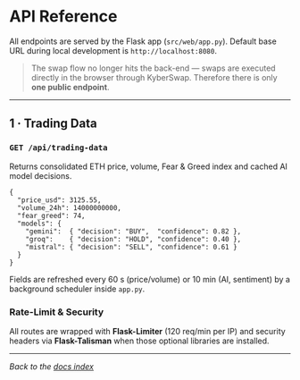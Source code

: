 # API Reference

All endpoints are served by the Flask app (`src/web/app.py`).  Default base URL during local development is `http://localhost:8080`.

> The swap flow no longer hits the back-end — swaps are executed directly in the browser through KyberSwap.  Therefore there is only **one public endpoint**.

---
## 1 · Trading Data

### `GET /api/trading-data`
Returns consolidated ETH price, volume, Fear & Greed index and cached AI model decisions.

```jsonc
{
  "price_usd": 3125.55,
  "volume_24h": 14000000000,
  "fear_greed": 74,
  "models": {
    "gemini":  { "decision": "BUY",  "confidence": 0.82 },
    "groq":    { "decision": "HOLD", "confidence": 0.40 },
    "mistral": { "decision": "SELL", "confidence": 0.61 }
  }
}
```
Fields are refreshed every 60 s (price/volume) or 10 min (AI, sentiment) by a background scheduler inside `app.py`.

### Rate-Limit & Security
All routes are wrapped with **Flask-Limiter** (120 req/min per IP) and security headers via **Flask-Talisman** when those optional libraries are installed.

---
_Back to the [docs index](index.md)_ 